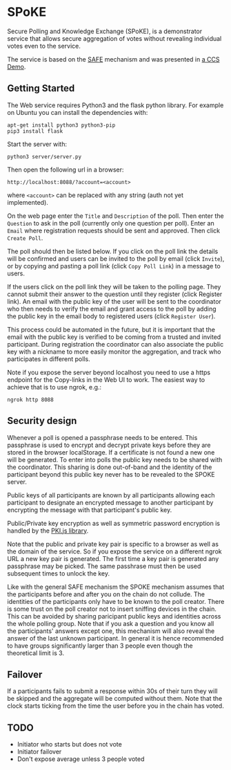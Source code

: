 # SPoKE
Secure Polling and Knowledge Exchange (SPoKE),
is a demonstrator service that allows secure aggregation of
votes without revealing individual votes
even to the service.

The service is based on the [SAFE](https://github.com/cablelabs/safe) mechanism
and was presented in [a CCS Demo](https://dl.acm.org/doi/abs/10.1145/3548606.3563701).

## Getting Started

The Web service requires Python3 and the flask python library.
For example on Ubuntu you can install the dependencies with:
```
apt-get install python3 python3-pip
pip3 install flask
```
Start the server with:
```
python3 server/server.py
```
Then open the following url in a browser:
```
http://localhost:8088/?account=<account>
```
where `<account>` can be replaced with any string (auth not yet implemented).

On the web page enter the `Title` and `Description` of the poll. 
Then enter the `Question` to ask in the poll (currently only one question per poll).
Enter an `Email` where registration requests should be sent and approved. Then
click `Create Poll`. 

The poll should then be listed below. If you click on the poll
link the details will be confirmed and users can be invited to the poll
by email (click `Invite`), or by copying and pasting a poll link (click `Copy Poll Link`) in
a message to users. 

If the users click on the poll link they will be taken to the polling
page. They cannot submit their answer to the question until they register (click Register link).
An email with the public key of the user will be sent to the coordinator who then needs to
verify the email and grant access to the poll by adding the public key in the email
body to registered users (click `Register User`). 

This process could be automated in the future,
but it is important that the email with the public key is verified to be 
coming from a trusted and invited participant. During registration the coordinator
can also associate the public key with a nickname to more easily monitor the aggregation,
and track who participates in different polls.

Note if you expose the server beyond localhost you need to use a https
endpoint for the Copy-links in the Web UI to work.
The easiest way to achieve that is to use ngrok, e.g.:
```
ngrok http 8088
```

## Security design

Whenever a poll is opened a passphrase needs to be entered.
This passphrase is used to encrypt and decrypt private keys before
they are stored in the browser localStorage.
If a certificate is not found a new one will be generated. To enter
into polls the public key needs to be shared with the coordinator.
This sharing is done out-of-band and the identity of the participant
beyond this public key never has to be revealed to the SPOKE server.

Public keys of all participants are known by all participants allowing
each participant to designate an encrypted message to another participant
by encrypting the message with that participant's public key.

Public/Private key encryption as well as symmetric password encryption
is handled by the [PKI.js library](https://pkijs.org/).

Note that the public and private key pair is specific to a browser
as well as the domain of the service. So if you expose the service on
a different ngrok URL a new key pair is generated. The first time
a key pair is generated any passphrase may be picked. The same
passhrase must then be used subsequent times to unlock the key.

Like with the general SAFE mechanism the SPOKE mechanism
assumes that the participants before and after you on the
chain do not collude. The identities of the participants
only have to be known to the poll creator.
There is some trust on the poll creator not to insert
sniffing devices in the chain. This can be avoided by sharing
paricipant public keys and identities across the whole
polling group. Note that if you ask a question and you
know all the participants' answers except one, this mechanism
will also reveal the answer of the last unknown participant.
In general it is hence recommended to have groups significantly
larger than 3 people even though the theoretical limit is 3.

## Failover
If a participants fails to submit a response within 30s of their turn
they will be skipped and the aggregate will be computed without them.
Note that the clock starts ticking from the time the user before you in
the chain has voted.

## TODO
* Initiator who starts but does not vote
* Initiator failover
* Don't expose average unless 3 people voted
